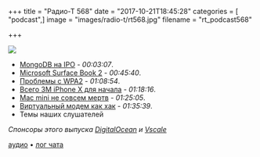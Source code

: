 +++
title = "Радио-Т 568"
date = "2017-10-21T18:45:28"
categories = [ "podcast",]
image = "images/radio-t/rt568.jpg"
filename = "rt_podcast568"

+++

![](https://radio-t.com/images/radio-t/rt568.jpg)

- [MongoDB на IPO](https://techcrunch.com/2017/10/19/mongodb-finishes-up-34-in-database-ipo/) - *00:03:07*.
- [Microsoft Surface Book 2](http://www.zdnet.com/article/microsofts-surface-book-2-is-what-the-next-macbook-pro-should-be-but-almost-certainly-wont/) - *00:45:40*.
- [Проблемы с WPA2](https://arstechnica.com/information-technology/2017/10/severe-flaw-in-wpa2-protocol-leaves-wi-fi-traffic-open-to-eavesdropping/) - *01:08:54*.
- [Всего 3М iPhone X для начала](http://www.businessinsider.com/apple-stock-price-iphone-x-impact-production-issues-kgi-securities-2017-10) - *01:18:16*.
- [Mac mini не совсем мертв](https://arstechnica.com/gadgets/2017/10/the-mac-mini-isnt-dead-yet-says-tim-cook/) - *01:25:05*.
- [Виртуальный модем как хак](https://techcrunch.com/2017/10/20/this-hack-turns-connects-you-to-the-internet-via-a-virtual-modem/) - *01:35:39*.
- Темы наших слушателей

*Спонсоры этого выпуска [DigitalOcean](https://do.co/radiot) и [Vscale](http://bit.ly/radio-t_vscale)*

[аудио](https://cdn.radio-t.com/rt_podcast568.mp3) • [лог чата](http://chat.radio-t.com/logs/radio-t-568.html)
<audio src="https://cdn.radio-t.com/rt_podcast568.mp3" preload="none"></audio>
